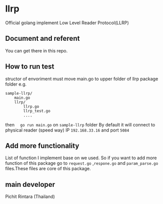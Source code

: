 

# llrp
Official golang implement Low Level Reader Protocol(LLRP)
## Document and referent
You can get there in this repo.
## How to run test
structor of envoriment must move main.go to upper folder of llrp package folder e.g.
```
sample-llrp/
    main.go
    llrp/
        llrp.go
        llrp_test.go
        ....
```
then  ```   go run main.go ``` on `sample-llrp` folder
By default it will connect to physical reader (speed way) IP `192.168.33.16` and port `5084`

## Add more functionality
List of function I implement base on we used. So if you want to add more function of this package go to `request.go` ,`respone.go` and `param_parse.go` files.These files are core of this package.
### 
 
## main developer
Pichit Rintara (Thailand)
